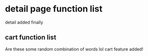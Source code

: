 # detail page function list
detail added finally

## cart function list

Are these some random combination of words lol
cart feature added!
